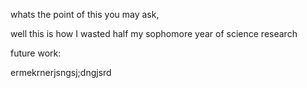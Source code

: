 whats the point of this you may ask,


well this is how I wasted half my sophomore year of science research




future work:

ermekrnerjsngsj;dngjsrd
